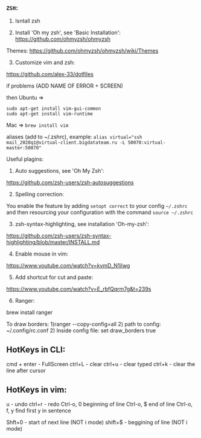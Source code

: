 ### `ZSH`:

1. Isntall zsh

2. Install 'Oh my zsh', see 'Basic Installation':
https://github.com/ohmyzsh/ohmyzsh

Themes:
https://github.com/ohmyzsh/ohmyzsh/wiki/Themes

3. Customize vim and zsh:

https://github.com/alex-33/dotfiles

if problems (ADD NAME OF ERROR + SCREEN)

then
Ubuntu => 
```
sudo apt-get install vim-gui-common
sudo apt-get install vim-runtime
```

Mac => `brew install vim`

aliases (add to ~/.zshrc), example:
`alias virtual="ssh mail_2020q1@virtual-client.bigdatateam.ru -L 50070:virtual-master:50070"`


Useful plagins:

1. Auto suggestions, see 'Oh My Zsh':

https://github.com/zsh-users/zsh-autosuggestions

2. Spelling correction:

You enable the feature by adding `setopt correct` to your config `~/.zshrc` and then resourcing your configuration with the command `source ~/.zshrc`

3. zsh-syntax-highlighting, see installation 'Oh-my-zsh':

https://github.com/zsh-users/zsh-syntax-highlighting/blob/master/INSTALL.md

4. Enable mouse in vim:

https://www.youtube.com/watch?v=kvmD_N1iIwg

5. Add shortcut for cut and paste:

https://www.youtube.com/watch?v=E_rbfQqrm7g&t=239s

6. Ranger:

brew install ranger

To draw borders:
1)ranger --copy-config=all
2) path to config: ~/.config/rc.conf
2) Inside config file: set draw_borders true

## HotKeys in CLI:
cmd + enter - FullScreen
ctrl+L - clear
ctrl+u - clear typed 
ctrl+k - clear the line after cursor

## HotKeys in vim:
u - undo
ctrl+r - redo
Ctrl-o, 0 beginning of line
Ctrl-o, $ end of line
Ctrl-o, f, y find first y in sentence

Shft+0 - start of next line (NOT i mode)
shift+$ - beggining of line (NOT i mode)
